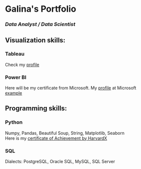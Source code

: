 # Galina's Portfolio

### *Data Analyst / Data Scientist*

## Visualization skills:
### Tableau
Check my [profile](https://public.tableau.com/profile/galina5352#!/) 
### Power BI
Here will be my certificate from Microsoft. My [profile](https://docs.microsoft.com/en-us/users/galinametina-0058/) at Microsoft
<br /> [example](https://app.powerbi.com/reportEmbed?reportId=db95bc44-ff40-4305-9b16-c737ecb0a12b&autoAuth=true&ctid=817d5589-35dd-4d38-83cb-756933dfc084&config=eyJjbHVzdGVyVXJsIjoiaHR0cHM6Ly93YWJpLXVzLWVhc3QyLWItcHJpbWFyeS1yZWRpcmVjdC5hbmFseXNpcy53aW5kb3dzLm5ldC8ifQ%3D%3D")
## Programming skills:
### Python
Numpy, Pandas, Beautiful Soup, String, Matplotlib, Seaborn
<br /> Here is my [certificate of Achievement by HarvardX](https://courses.edx.org/certificates/aff4e72df6094c20a10cfccfba87cab4)
### SQL
Dialects: PostgreSQL, Oracle SQL, MySQL, SQL Server
